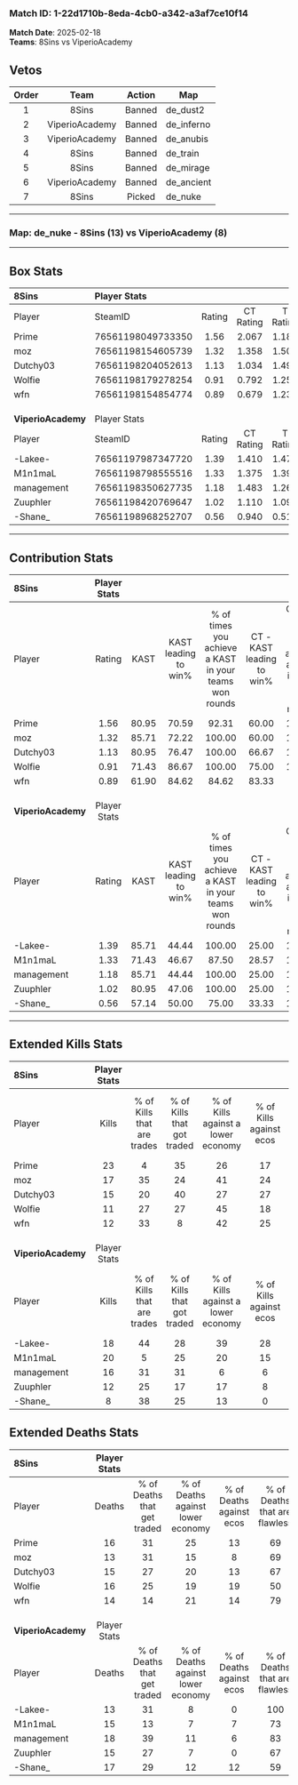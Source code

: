 ### Match ID: 1-22d1710b-8eda-4cb0-a342-a3af7ce10f14  
**Match Date**: 2025-02-18  
**Teams**: 8Sins vs ViperioAcademy  

## Vetos  

| Order | Team | Action | Map |
| :---: | :--: | :----: | --- |
| 1 | 8Sins | Banned | de_dust2 |
| 2 | ViperioAcademy | Banned | de_inferno |
| 3 | ViperioAcademy | Banned | de_anubis |
| 4 | 8Sins | Banned | de_train |
| 5 | 8Sins | Banned | de_mirage |
| 6 | ViperioAcademy | Banned | de_ancient |
| 7 | 8Sins | Picked | de_nuke |

---  

### **Map**: de_nuke - 8Sins (13) vs ViperioAcademy (8)  
---  

## Box Stats  

| **8Sins**          | Player Stats      |        |           |          |       |       |       |         |        |      |     |
| :- | :- | :-: | :-: | :-: | :-: | :-: | :-: | :-: | :-: | :-: | :-: |
| Player             | SteamID           | Rating | CT Rating | T Rating | KAST  |  ADR  | Kills | Assists | Deaths | K/D  | HS% |
| Prime              | 76561198049733350 |  1.56  |   2.067   |  1.187   | 80.95 | 110.8 |  23   |    3    |   16   | 1.44 | 56  |
| moz                | 76561198154605739 |  1.32  |   1.358   |  1.501   | 85.71 | 76.7  |  17   |    3    |   13   | 1.31 | 41  |
| Dutchy03           | 76561198204052613 |  1.13  |   1.034   |  1.490   | 80.95 | 69.7  |  15   |    3    |   15   | 1.00 | 33  |
| Wolfie             | 76561198179278254 |  0.91  |   0.792   |  1.259   | 71.43 | 73.9  |  11   |   10    |   16   | 0.69 | 45  |
| wfn                | 76561198154854774 |  0.89  |   0.679   |  1.236   | 61.90 | 64.9  |  12   |    7    |   14   | 0.86 | 25  |
|                    |                   |        |           |          |       |       |       |         |        |      |     |
|                    |                   |        |           |          |       |       |       |         |        |      |     |
|                    |                   |        |           |          |       |       |       |         |        |      |     |
| **ViperioAcademy** | Player Stats      |        |           |          |       |       |       |         |        |      |     |
| Player             | SteamID           | Rating | CT Rating | T Rating | KAST  |  ADR  | Kills | Assists | Deaths | K/D  | HS% |
| -Lakee-            | 76561197987347720 |  1.39  |   1.410   |  1.477   | 85.71 | 83.3  |  18   |    5    |   13   | 1.38 | 38  |
| M1n1maL            | 76561198798555516 |  1.33  |   1.375   |  1.395   | 71.43 | 88.1  |  20   |    5    |   15   | 1.33 | 65  |
| management         | 76561198350627735 |  1.18  |   1.483   |  1.266   | 85.71 | 85.4  |  16   |    4    |   18   | 0.89 | 37  |
| Zuuphler           | 76561198420769647 |  1.02  |   1.110   |  1.095   | 80.95 | 72.3  |  12   |    5    |   15   | 0.80 | 66  |
| -Shane_            | 76561198968252707 |  0.56  |   0.940   |  0.512   | 57.14 | 48.1  |   8   |    7    |   17   | 0.47 | 37  |
---  

## Contribution Stats  

| **8Sins**          | Player Stats |       |                      |                                                        |                           |                                                             |                          |                                                            |
| :- | :-: | :-: | :-: | :-: | :-: | :-: | :-: | :-: |
| Player             |    Rating    | KAST  | KAST leading to win% | % of times you achieve a KAST in your teams won rounds | CT - KAST leading to win% | CT - % of times you achieve a KAST in your teams won rounds | T - KAST leading to win% | T - % of times you achieve a KAST in your teams won rounds |
| Prime              |     1.56     | 80.95 |        70.59         |                         92.31                          |           60.00           |                           100.00                            |          85.71           |                           85.71                            |
| moz                |     1.32     | 85.71 |        72.22         |                         100.00                         |           60.00           |                           100.00                            |          87.50           |                           100.00                           |
| Dutchy03           |     1.13     | 80.95 |        76.47         |                         100.00                         |           66.67           |                           100.00                            |          87.50           |                           100.00                           |
| Wolfie             |     0.91     | 71.43 |        86.67         |                         100.00                         |           75.00           |                           100.00                            |          100.00          |                           100.00                           |
| wfn                |     0.89     | 61.90 |        84.62         |                         84.62                          |           83.33           |                            83.33                            |          85.71           |                           85.71                            |
|                    |              |       |                      |                                                        |                           |                                                             |                          |                                                            |
|                    |              |       |                      |                                                        |                           |                                                             |                          |                                                            |
|                    |              |       |                      |                                                        |                           |                                                             |                          |                                                            |
| **ViperioAcademy** | Player Stats |       |                      |                                                        |                           |                                                             |                          |                                                            |
| Player             |    Rating    | KAST  | KAST leading to win% | % of times you achieve a KAST in your teams won rounds | CT - KAST leading to win% | CT - % of times you achieve a KAST in your teams won rounds | T - KAST leading to win% | T - % of times you achieve a KAST in your teams won rounds |
| -Lakee-            |     1.39     | 85.71 |        44.44         |                         100.00                         |           25.00           |                           100.00                            |          60.00           |                           100.00                           |
| M1n1maL            |     1.33     | 71.43 |        46.67         |                         87.50                          |           28.57           |                           100.00                            |          62.50           |                           83.33                            |
| management         |     1.18     | 85.71 |        44.44         |                         100.00                         |           25.00           |                           100.00                            |          60.00           |                           100.00                           |
| Zuuphler           |     1.02     | 80.95 |        47.06         |                         100.00                         |           25.00           |                           100.00                            |          66.67           |                           100.00                           |
| -Shane_            |     0.56     | 57.14 |        50.00         |                         75.00                          |           33.33           |                           100.00                            |          66.67           |                           66.67                            |
---  

## Extended Kills Stats  

| **8Sins**          | Player Stats |                            |                            |                                    |                         |                              |                                 |                                       |                    |           |
| :- | :-: | :-: | :-: | :-: | :-: | :-: | :-: | :-: | :-: | :-: |
| Player             |    Kills     | % of Kills that are trades | % of Kills that got traded | % of Kills against a lower economy | % of Kills against ecos | % of Kills that are flawless | % of Kills that are close duels | % of Kills that are assisted by flash | Pistol Round Kills | AWP Kills |
| Prime              |      23      |             4              |             35             |                 26                 |           17            |              70              |                9                |                   4                   |         0          |     5     |
| moz                |      17      |             35             |             24             |                 41                 |           24            |              76              |                0                |                   0                   |         0          |     1     |
| Dutchy03           |      15      |             20             |             40             |                 27                 |           27            |              67              |               13                |                   0                   |         0          |     2     |
| Wolfie             |      11      |             27             |             27             |                 45                 |           18            |              73              |                0                |                  18                   |         0          |     1     |
| wfn                |      12      |             33             |             8              |                 42                 |           25            |              75              |                8                |                   0                   |         7          |     0     |
|                    |              |                            |                            |                                    |                         |                              |                                 |                                       |                    |           |
|                    |              |                            |                            |                                    |                         |                              |                                 |                                       |                    |           |
|                    |              |                            |                            |                                    |                         |                              |                                 |                                       |                    |           |
| **ViperioAcademy** | Player Stats |                            |                            |                                    |                         |                              |                                 |                                       |                    |           |
| Player             |    Kills     | % of Kills that are trades | % of Kills that got traded | % of Kills against a lower economy | % of Kills against ecos | % of Kills that are flawless | % of Kills that are close duels | % of Kills that are assisted by flash | Pistol Round Kills | AWP Kills |
| -Lakee-            |      18      |             44             |             28             |                 39                 |           28            |              61              |                6                |                   6                   |         0          |     1     |
| M1n1maL            |      20      |             5              |             25             |                 20                 |           15            |              55              |                0                |                   0                   |         0          |     3     |
| management         |      16      |             31             |             31             |                 6                  |            6            |              81              |                6                |                   0                   |         8          |     4     |
| Zuuphler           |      12      |             25             |             17             |                 17                 |            8            |              58              |                0                |                   8                   |         1          |     0     |
| -Shane_            |      8       |             38             |             25             |                 13                 |            0            |              63              |                0                |                   0                   |         1          |     0     |
## Extended Deaths Stats  

| **8Sins**          | Player Stats |                             |                                   |                          |                               |                            |                           |               |
| :- | :-: | :-: | :-: | :-: | :-: | :-: | :-: | :-: |
| Player             |    Deaths    | % of Deaths that get traded | % of Deaths against lower economy | % of Deaths against ecos | % of Deaths that are flawless | % of Deaths that are close | % of Deaths while blinded | Deaths to AWP |
| Prime              |      16      |             31              |                25                 |            13            |              69               |             0              |             6             |       3       |
| moz                |      13      |             31              |                15                 |            8             |              69               |             15             |             0             |       3       |
| Dutchy03           |      15      |             27              |                20                 |            13            |              67               |             0              |             0             |       0       |
| Wolfie             |      16      |             25              |                19                 |            19            |              50               |             0              |             6             |       2       |
| wfn                |      14      |             14              |                21                 |            14            |              79               |             0              |             0             |       2       |
|                    |              |                             |                                   |                          |                               |                            |                           |               |
|                    |              |                             |                                   |                          |                               |                            |                           |               |
|                    |              |                             |                                   |                          |                               |                            |                           |               |
| **ViperioAcademy** | Player Stats |                             |                                   |                          |                               |                            |                           |               |
| Player             |    Deaths    | % of Deaths that get traded | % of Deaths against lower economy | % of Deaths against ecos | % of Deaths that are flawless | % of Deaths that are close | % of Deaths while blinded | Deaths to AWP |
| -Lakee-            |      13      |             31              |                 8                 |            0             |              100              |             0              |             8             |       1       |
| M1n1maL            |      15      |             13              |                 7                 |            7             |              73               |             0              |             0             |       1       |
| management         |      18      |             39              |                11                 |            6             |              83               |             11             |             0             |       3       |
| Zuuphler           |      15      |             27              |                 7                 |            0             |              67               |             13             |             0             |       0       |
| -Shane_            |      17      |             29              |                12                 |            12            |              59               |             6              |            12             |       2       |
